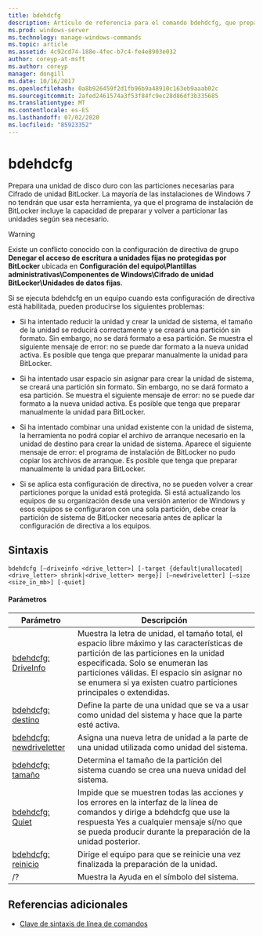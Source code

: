 ```yaml
---
title: bdehdcfg
description: Artículo de referencia para el comando bdehdcfg, que prepara una unidad de disco duro con las particiones necesarias para Cifrado de unidad BitLocker.
ms.prod: windows-server
ms.technology: manage-windows-commands
ms.topic: article
ms.assetid: 4c92cd74-188e-4fec-b7c4-fe4e8903e032
author: coreyp-at-msft
ms.author: coreyp
manager: dongill
ms.date: 10/16/2017
ms.openlocfilehash: 0a8b926459f2d1fb96b9a48910c163eb9aaab02c
ms.sourcegitcommit: 2afed2461574a3f53f84fc9ec28d86df3b335685
ms.translationtype: MT
ms.contentlocale: es-ES
ms.lasthandoff: 07/02/2020
ms.locfileid: "85923352"
---
```

# <a name="bdehdcfg"></a>bdehdcfg

Prepara una unidad de disco duro con las particiones necesarias para Cifrado de unidad BitLocker. La mayoría de las instalaciones de Windows 7 no tendrán que usar esta herramienta, ya que el programa de instalación de BitLocker incluye la capacidad de preparar y volver a particionar las unidades según sea necesario.

> [!WARNING]
> Existe un conflicto conocido con la configuración de directiva de grupo **Denegar el acceso de escritura a unidades fijas no protegidas por BitLocker** ubicada en **Configuración del equipo\Plantillas administrativas\Componentes de Windows\Cifrado de unidad BitLocker\Unidades de datos fijas**.
>
>Si se ejecuta bdehdcfg en un equipo cuando esta configuración de directiva está habilitada, pueden producirse los siguientes problemas:
>
>- Si ha intentado reducir la unidad y crear la unidad de sistema, el tamaño de la unidad se reducirá correctamente y se creará una partición sin formato. Sin embargo, no se dará formato a esa partición. Se muestra el siguiente mensaje de error: no se puede dar formato a la nueva unidad activa. Es posible que tenga que preparar manualmente la unidad para BitLocker.
>
>- Si ha intentado usar espacio sin asignar para crear la unidad de sistema, se creará una partición sin formato. Sin embargo, no se dará formato a esa partición. Se muestra el siguiente mensaje de error: no se puede dar formato a la nueva unidad activa. Es posible que tenga que preparar manualmente la unidad para BitLocker.
>
>- Si ha intentado combinar una unidad existente con la unidad de sistema, la herramienta no podrá copiar el archivo de arranque necesario en la unidad de destino para crear la unidad de sistema. Aparece el siguiente mensaje de error: el programa de instalación de BitLocker no pudo copiar los archivos de arranque. Es posible que tenga que preparar manualmente la unidad para BitLocker.
>
>- Si se aplica esta configuración de directiva, no se pueden volver a crear particiones porque la unidad está protegida. Si está actualizando los equipos de su organización desde una versión anterior de Windows y esos equipos se configuraron con una sola partición, debe crear la partición de sistema de BitLocker necesaria antes de aplicar la configuración de directiva a los equipos.

## <a name="syntax"></a>Sintaxis

```
bdehdcfg [–driveinfo <drive_letter>] [-target {default|unallocated|<drive_letter> shrink|<drive_letter> merge}] [–newdriveletter] [–size <size_in_mb>] [-quiet]
```

#### <a name="parameters"></a>Parámetros

| Parámetro | Descripción |
| --------- |----------- |
| [bdehdcfg: DriveInfo](bdehdcfg-driveinfo.md) | Muestra la letra de unidad, el tamaño total, el espacio libre máximo y las características de partición de las particiones en la unidad especificada. Solo se enumeran las particiones válidas. El espacio sin asignar no se enumera si ya existen cuatro particiones principales o extendidas. |
| [bdehdcfg: destino](bdehdcfg-target.md) | Define la parte de una unidad que se va a usar como unidad del sistema y hace que la parte esté activa. |
| [bdehdcfg: newdriveletter](bdehdcfg-newdriveletter.md) | Asigna una nueva letra de unidad a la parte de una unidad utilizada como unidad del sistema. |
| [bdehdcfg: tamaño](bdehdcfg-size.md) | Determina el tamaño de la partición del sistema cuando se crea una nueva unidad del sistema. |
| [bdehdcfg: Quiet](bdehdcfg-quiet.md) | Impide que se muestren todas las acciones y los errores en la interfaz de la línea de comandos y dirige a bdehdcfg que use la respuesta Yes a cualquier mensaje sí/no que se pueda producir durante la preparación de la unidad posterior. |
| [bdehdcfg: reinicio](bdehdcfg-restart.md) | Dirige el equipo para que se reinicie una vez finalizada la preparación de la unidad. |
| /? | Muestra la Ayuda en el símbolo del sistema. |

## <a name="additional-references"></a>Referencias adicionales

- [Clave de sintaxis de línea de comandos](command-line-syntax-key.md)
